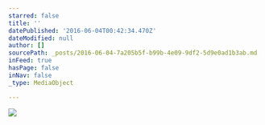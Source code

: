 ```yaml
---
starred: false
title: ''
datePublished: '2016-06-04T00:42:34.470Z'
dateModified: null
author: []
sourcePath: _posts/2016-06-04-7a205b5f-b99b-4e09-9df2-5d9e0ad1b3ab.md
inFeed: true
hasPage: false
inNav: false
_type: MediaObject

---
```

![](https://the-grid-user-content.s3-us-west-2.amazonaws.com/a726ab0c-1b69-43d0-8d31-8e7d5bad2b7b.jpg)